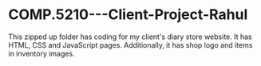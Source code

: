 # COMP.5210---Client-Project-Rahul
This zipped up folder has coding for my client's diary store website. It has HTML, CSS and JavaScript pages. Additionally, it has shop logo and items in inventory images.
